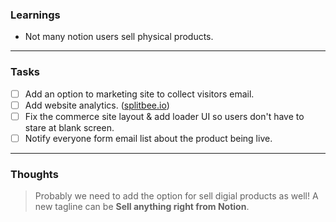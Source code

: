### Learnings
- Not many notion users sell physical products.

---

### Tasks
- [ ] Add an option to marketing site to collect visitors email.
- [ ] Add website analytics. ([splitbee.io]( https://splitbee.io ))
- [ ] Fix the commerce site layout & add loader UI so users don't have to stare at blank screen.
- [ ] Notify everyone form email list about the product being live.

--- 
 ### Thoughts
 
 > Probably we need to add the option for sell digial products as well! A new tagline can be **Sell anything right from Notion**.
